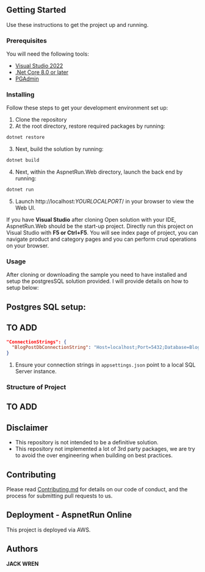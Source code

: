 ## Getting Started
Use these instructions to get the project up and running.

### Prerequisites
You will need the following tools:

* [Visual Studio 2022](https://visualstudio.microsoft.com/downloads/)
* [.Net Core 8.0 or later](https://dotnet.microsoft.com/download/dotnet-core/2.2)
* [PGAdmin](https://www.pgadmin.org/)

### Installing
Follow these steps to get your development environment set up:
1. Clone the repository
2. At the root directory, restore required packages by running:
```csharp
dotnet restore
```
3. Next, build the solution by running:
```csharp
dotnet build
```
4. Next, within the AspnetRun.Web directory, launch the back end by running:
```csharp
dotnet run
```
5. Launch http://localhost:*YOURLOCALPORT*/ in your browser to view the Web UI.

If you have **Visual Studio** after cloning Open solution with your IDE, AspnetRun.Web should be the start-up project. Directly run this project on Visual Studio with **F5 or Ctrl+F5**. You will see index page of project, you can navigate product and category pages and you can perform crud operations on your browser.

### Usage
After cloning or downloading the sample you need to have installed and setup the postgresSQL solution provided. I will provide details on how to setup below:

## Postgres SQL setup:
## TO ADD

```json
"ConnectionStrings": {
  "BlogPostDbConnectionString": "Host=localhost;Port=5432;Database=BlogPost;Username=user;Password=password;"
}
```

1. Ensure your connection strings in ```appsettings.json``` point to a local SQL Server instance.

### Structure of Project
## TO ADD

## Disclaimer

* This repository is not intended to be a definitive solution.
* This repository not implemented a lot of 3rd party packages, we are try to avoid the over engineering when building on best practices.

## Contributing

Please read [Contributing.md]() for details on our code of conduct, and the process for submitting pull requests to us.

## Deployment - AspnetRun Online

This project is deployed via AWS.

## Authors

**JACK WREN**